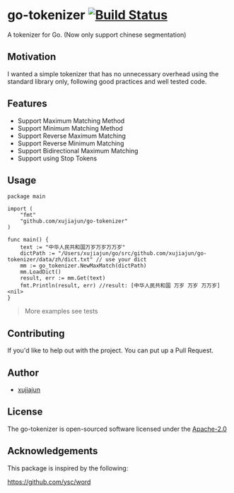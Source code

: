 # go-tokenizer <a href="https://travis-ci.org/xujiajun/go-tokenizer"><img src="https://travis-ci.org/xujiajun/go-tokenizer.svg?branch=master" alt="Build Status"></a>
A tokenizer for Go. (Now only support chinese segmentation)

## Motivation

I wanted a simple tokenizer that has no unnecessary overhead using the standard library only, following good practices and well tested code.

## Features

* Support Maximum Matching Method
* Support Minimum Matching Method
* Support Reverse Maximum Matching
* Support Reverse Minimum Matching
* Support Bidirectional Maximum Matching
* Support using Stop Tokens

## Usage

```
package main

import (
	"fmt"
	"github.com/xujiajun/go-tokenizer"
)

func main() {
	text := "中华人民共和国万岁万岁万万岁"
	dictPath := "/Users/xujiajun/go/src/github.com/xujiajun/go-tokenizer/data/zh/dict.txt" // use your dict
	mm := go_tokenizer.NewMaxMatch(dictPath)
	mm.LoadDict()
	result, err := mm.Get(text)
	fmt.Println(result, err) //result: [中华人民共和国 万岁 万岁 万万岁] <nil>
}

```

> More examples see tests

## Contributing

If you'd like to help out with the project. You can put up a Pull Request.


## Author

* [xujiajun](https://github.com/xujiajun)

## License

The go-tokenizer is open-sourced software licensed under the [Apache-2.0](https://opensource.org/licenses/Apache-2.0)

## Acknowledgements

This package is inspired by the following:

https://github.com/ysc/word

